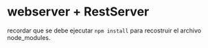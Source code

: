# webserver + RestServer

recordar que se debe ejecutar
``` npm install ``` para recostruir el archivo node_modules.